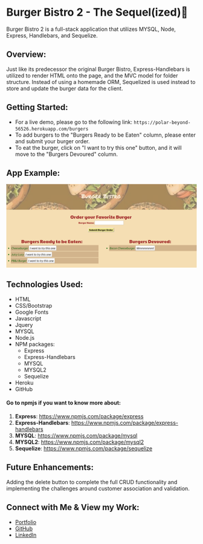# Burger Bistro 2 - The Sequel(ized)🍔
Burger Bistro 2 is a full-stack application that utilizes MYSQL, Node, Express, Handlebars, and Sequelize.

## Overview: 
Just like its predecessor the original Burger Bistro, Express-Handlebars is utilized to render HTML onto the page, and the MVC model for folder structure. Instead of using a homemade ORM, Sequelized is used instead to store and update the burger data for the client.

## Getting Started:

* For a live demo, please go to the following link: `https://polar-beyond-56526.herokuapp.com/burgers`
* To add burgers to the "Burgers Ready to be Eaten" column, please enter and submit your burger order.
* To eat the burger, click on "I want to try this one" button, and it will move to the "Burgers Devoured" column.

## App Example:
​
<a href="https://polar-beyond-56526.herokuapp.com/burgers" target="_blank">
   <img src="public/assets/img/burger2.PNG">
</a>

## Technologies Used:
-   HTML
-   CSS/Bootstrap
-   Google Fonts
-	Javascript
-   Jquery
-   MYSQL
-	Node.js
-	NPM packages:
    -	Express
    -   Express-Handlebars
    -   MYSQL
    -   MYSQL2
    -   Sequelize
-   Heroku
-   GitHub

#### Go to npmjs if you want to know more about:

1. **Express**:  https://www.npmjs.com/package/express
2. **Express-Handlebars**: https://www.npmjs.com/package/express-handlebars
3. **MYSQL**: https://www.npmjs.com/package/mysql
4. **MYSQL2**: https://www.npmjs.com/package/mysql2
5. **Sequelize**: https://www.npmjs.com/package/sequelize

## Future Enhancements:
Adding the delete button to complete the full CRUD functionality and implementing the challenges around customer association and validation.

## Connect with Me & View my Work:
- <a href="https://arohl2015.github.io/Updated-Portfolio/" target="_blank"> Portfolio <a>
- <a href="https://github.com/arohl2015" target="_blank"> GitHub </a>
- <a href="https://www.linkedin.com/in/aprilrohlcfp/" target="_blank"> LinkedIn </a>
